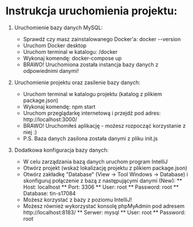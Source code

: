 # Instrukcja uruchomienia projektu:

1. Uruchomienie bazy danych MySQL:
    * Sprawdź czy masz zainstalowanego Docker'a: docker --version
    * Uruchom Docker desktop
    * Uruchom terminal w katalogu: <lokalizacja projektu>/docker
    * Wykonaj komendę: docker-compose up
    * BRAWO! Uruchomiona została instancja bazy danych z odpowiednimi danymi!

2. Uruchomienie projektu oraz zasilenie bazy danych:
    * Uruchom terminal w katalogu projektu (katalog z plikiem package.json)
    * Wykonaj komendę: npm start
    * Uruchom przeglądarkę internetową i przejdź pod adres: http://localhost:3000/
    * BRAWO! Uruchomiłeś aplikację - możesz rozpocząć korzystanie z niej :)
    * P.S. Baza danych zasilona została danymi z pliku init.js

3. Dodatkowa konfiguracja bazy danych:
    * W celu zarządzania bazą danych uruchom program IntelliJ
    * Otwórz projekt (wskaż lokalizację projektu z plikiem package.json)
    * Otwórz zakładkę "Database" (View -> Tool Windows -> Database) i skonfiguruj połączenie z bazą z następującymi danymi (New):
      ** Host: localhost
      ** Port: 3306
      ** User: root
      ** Password: root
      ** Database: tin-s17084
    * Możesz korzystać z bazy z poziomu IntelliJ!
    * Możesz również wykorzystać konsolę phpMyAdmin pod adresem http://localhost:8183/
      ** Serwer: mysql
      ** User: root
      ** Password: root